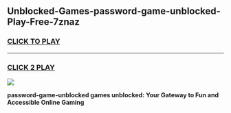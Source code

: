 
## Unblocked-Games-password-game-unblocked-Play-Free-7znaz
<h3>
<a href="https://premium76.site?title=password-game-unblocked&ref=12A">CLICK TO PLAY</a></h3>
<hr>

<h3>
<a href="https://premium76.site?title=password-game-unblocked&ref=12A">CLICK 2 PLAY</a>
  
</h3>

<a href="https://premium76.site?title=password-game-unblocked&ref=12A"><img src="https://clearcache.store/games.png"></a>


**password-game-unblocked games unblocked: Your Gateway to Fun and Accessible Online Gaming**
